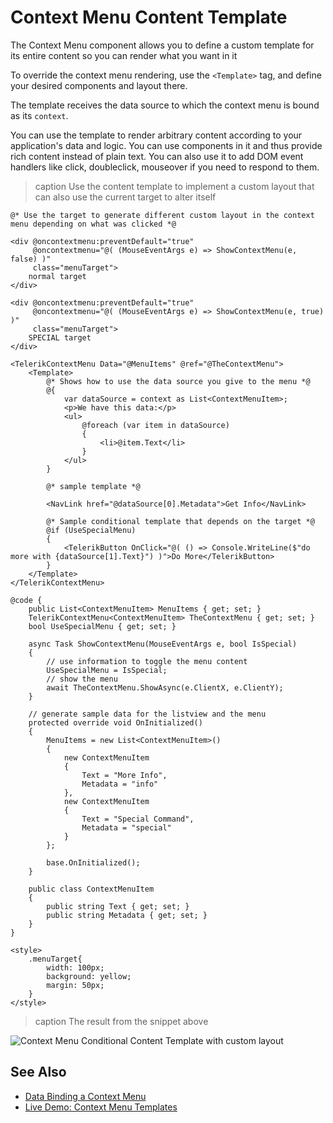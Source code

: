 
# Context Menu Content Template

The Context Menu component allows you to define a custom template for its entire content so you can render what you want in it

To override the context menu rendering, use the `<Template>` tag, and define your desired components and layout there.

The template receives the data source to which the context menu is bound as its `context`.

You can use the template to render arbitrary content according to your application's data and logic. You can use components in it and thus provide rich content instead of plain text. You can also use it to add DOM event handlers like click, doubleclick, mouseover if you need to respond to them.

>caption Use the content template to implement a custom layout that can also use the current target to alter itself

````RAZOR
@* Use the target to generate different custom layout in the context menu depending on what was clicked *@

<div @oncontextmenu:preventDefault="true"
     @oncontextmenu="@( (MouseEventArgs e) => ShowContextMenu(e, false) )"
     class="menuTarget">
    normal target
</div>

<div @oncontextmenu:preventDefault="true"
     @oncontextmenu="@( (MouseEventArgs e) => ShowContextMenu(e, true) )"
     class="menuTarget">
    SPECIAL target
</div>

<TelerikContextMenu Data="@MenuItems" @ref="@TheContextMenu">
    <Template>
        @* Shows how to use the data source you give to the menu *@
        @{
            var dataSource = context as List<ContextMenuItem>;
            <p>We have this data:</p>
            <ul>
                @foreach (var item in dataSource)
                {
                    <li>@item.Text</li>
                }
            </ul>
        }

        @* sample template *@

        <NavLink href="@dataSource[0].Metadata">Get Info</NavLink>

        @* Sample conditional template that depends on the target *@
        @if (UseSpecialMenu)
        {
            <TelerikButton OnClick="@( () => Console.WriteLine($"do more with {dataSource[1].Text}") )">Do More</TelerikButton>
        }
    </Template>
</TelerikContextMenu>

@code {
    public List<ContextMenuItem> MenuItems { get; set; }
    TelerikContextMenu<ContextMenuItem> TheContextMenu { get; set; }
    bool UseSpecialMenu { get; set; }

    async Task ShowContextMenu(MouseEventArgs e, bool IsSpecial)
    {
        // use information to toggle the menu content
        UseSpecialMenu = IsSpecial;
        // show the menu
        await TheContextMenu.ShowAsync(e.ClientX, e.ClientY);
    }

    // generate sample data for the listview and the menu
    protected override void OnInitialized()
    {
        MenuItems = new List<ContextMenuItem>()
        {
            new ContextMenuItem
            {
                Text = "More Info",
                Metadata = "info"
            },
            new ContextMenuItem
            {
                Text = "Special Command",
                Metadata = "special"
            }
        };

        base.OnInitialized();
    }

    public class ContextMenuItem
    {
        public string Text { get; set; }
        public string Metadata { get; set; }
    }
}

<style>
    .menuTarget{
        width: 100px;
        background: yellow;
        margin: 50px;
    }
</style>
````

>caption The result from the snippet above

![Context Menu Conditional Content Template with custom layout](images/content-template-in-action.gif)

## See Also

* [Data Binding a Context Menu](slug:contextmenu-data-binding-overview)
* [Live Demo: Context Menu Templates](https://demos.telerik.com/blazor-ui/contextmenu/templates)

